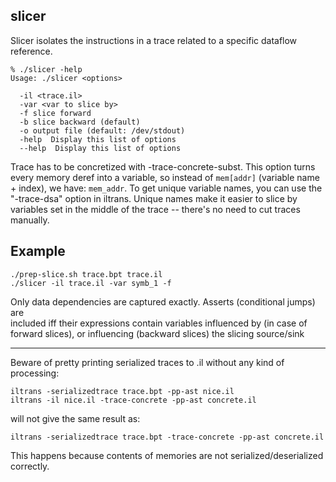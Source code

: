 slicer
------

Slicer isolates the instructions in a trace related to a specific dataflow reference.  

```
% ./slicer -help 
Usage: ./slicer <options>

  -il <trace.il>
  -var <var to slice by>
  -f slice forward
  -b slice backward (default)
  -o output file (default: /dev/stdout)
  -help  Display this list of options
  --help  Display this list of options
```

Trace has to be concretized with -trace-concrete-subst. This option turns every
memory deref into a variable, so instead of `mem[addr]` (variable name + index),
we have: `mem_addr`. To get unique variable names, you can use the "-trace-dsa"
option in iltrans. Unique names make it easier to slice by variables set in
the middle of the trace -- there's no need to cut traces manually. 


Example
-------
```
./prep-slice.sh trace.bpt trace.il
./slicer -il trace.il -var symb_1 -f
```

Only data dependencies are captured exactly. Asserts (conditional jumps) are  
included iff their expressions contain variables influenced by (in case of   
forward slices), or influencing (backward slices) the slicing source/sink

***

Beware of pretty printing serialized traces to .il without any kind of 
processing:
```
iltrans -serializedtrace trace.bpt -pp-ast nice.il
iltrans -il nice.il -trace-concrete -pp-ast concrete.il
```
will not give the same result as:
```
iltrans -serializedtrace trace.bpt -trace-concrete -pp-ast concrete.il
```
This happens because contents of memories are not serialized/deserialized correctly.
